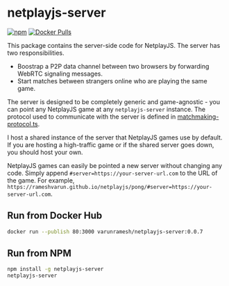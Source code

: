 # netplayjs-server
[![npm](https://img.shields.io/npm/v/netplayjs-server)](https://www.npmjs.com/package/netplayjs-server)
[![Docker Pulls](https://img.shields.io/docker/pulls/varunramesh/netplayjs-server)](https://hub.docker.com/r/varunramesh/netplayjs-server)

This package contains the server-side code for NetplayJS. The server has two responsibilities.
- Boostrap a P2P data channel between two browsers by forwarding WebRTC signaling messages.
- Start matches between strangers online who are playing the same game.

The server is designed to be completely generic and game-agnostic - you can point any NetplayJS game at any `netplayjs-server` instance. The protocol used to communicate with the server is defined in [matchmaking-protocol.ts](https://github.com/rameshvarun/netplayjs/blob/master/netplayjs-common/matchmaking-protocol.ts).

I host a shared instance of the server that NetplayJS games use by default. If you are hosting a high-traffic game or if the shared server goes down, you should host your own.

NetplayJS games can easily be pointed a new server without changing any code. Simply append `#server=https://your-server-url.com` to the URL of the game. For example, `https://rameshvarun.github.io/netplayjs/pong/#server=https://your-server-url.com`.

## Run from Docker Hub
```bash
docker run --publish 80:3000 varunramesh/netplayjs-server:0.0.7
```

## Run from NPM
```bash
npm install -g netplayjs-server
netplayjs-server
```


